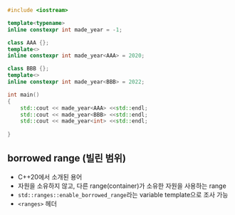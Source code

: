 <style>
r { color: Red }
o { color: Orange }
g { color: Green }
</style>

```c++
#include <iostream>

template<typename>
inline constexpr int made_year = -1;

class AAA {};
template<>
inline constexpr int made_year<AAA> = 2020;

class BBB {};
template<>
inline constexpr int made_year<BBB> = 2022;

int main()
{
	std::cout << made_year<AAA> <<std::endl;
	std::cout << made_year<BBB> <<std::endl;
	std::cout << made_year<int> <<std::endl;
	
}
```

## borrowed range (빌린 범위)
- C++20에서 소개된 용어
- 자원을 소유하지 않고, 다른 range(container)가 소유한 자원을 사용하는 range
- `std::ranges::enable_borrowed_range`라는 variable template으로 조사 가능
- `<ranges>` 헤더


